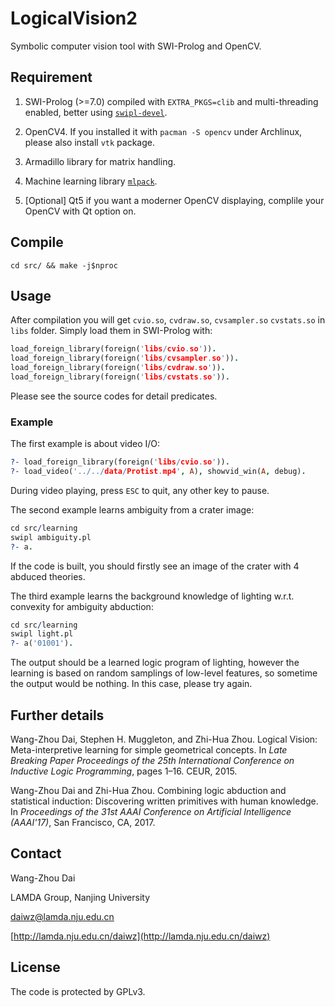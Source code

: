 # LogicalVision2 #

Symbolic computer vision tool with SWI-Prolog and OpenCV.

## Requirement ##

1. SWI-Prolog (>=7.0) compiled with `EXTRA_PKGS=clib` and multi-threading enabled, better using [`swipl-devel`](https://github.com/SWI-Prolog/swipl-devel).

2. OpenCV4. If you installed it with `pacman -S opencv` under Archlinux, please also install `vtk` package.

3. Armadillo library for matrix handling.

4. Machine learning library [`mlpack`](https://github.com/mlpack/mlpack).

5. [Optional] Qt5 if you want a moderner OpenCV displaying, complile your OpenCV with Qt option on.

## Compile ##

`cd src/ && make -j$nproc`

## Usage ##

After compilation you will get `cvio.so`, `cvdraw.so`, `cvsampler.so` `cvstats.so` in `libs` folder. Simply load them in SWI-Prolog with:

```prolog
load_foreign_library(foreign('libs/cvio.so')).
load_foreign_library(foreign('libs/cvsampler.so')).
load_foreign_library(foreign('libs/cvdraw.so')).
load_foreign_library(foreign('libs/cvstats.so')).
```

Please see the source codes for detail predicates.

### Example ###

The first example is about video I/O:

```prolog
?- load_foreign_library(foreign('libs/cvio.so')).
?- load_video('../../data/Protist.mp4', A), showvid_win(A, debug).
```

During video playing, press `ESC` to quit, any other key to pause.

The second example learns ambiguity from a crater image:

```prolog
cd src/learning
swipl ambiguity.pl
?- a.
```

If the code is built, you should firstly see an image of the crater with 4 abduced theories.

The third example learns the background knowledge of lighting w.r.t. convexity for ambiguity abduction:

```prolog
cd src/learning
swipl light.pl
?- a('01001').
```

The output should be a learned logic program of lighting, however the learning is based on random samplings of low-level features, so sometime the output would be nothing. In this case, please try again.

## Further details ##

Wang-Zhou Dai, Stephen H. Muggleton, and Zhi-Hua Zhou. Logical Vision: Meta-interpretive learning for simple geometrical concepts. In _Late Breaking Paper Proceedings of the 25th International Conference on Inductive Logic Programming_, pages 1–16. CEUR, 2015.

Wang-Zhou Dai and Zhi-Hua Zhou. Combining logic abduction and statistical induction: Discovering written primitives with human knowledge. In _Proceedings of the 31st AAAI Conference on Artificial Intelligence (AAAI'17)_, San Francisco, CA, 2017.


## Contact ##

Wang-Zhou Dai

LAMDA Group, Nanjing University

[daiwz@lamda.nju.edu.cn](mailto:daiwz@lamda.nju.edu.cn)

[http://lamda.nju.edu.cn/daiwz](http://lamda.nju.edu.cn/daiwz)

## License ##

The code is protected by GPLv3.
